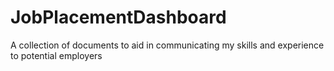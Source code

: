 # JobPlacementDashboard
A collection of documents to aid in communicating my skills and experience to potential employers
